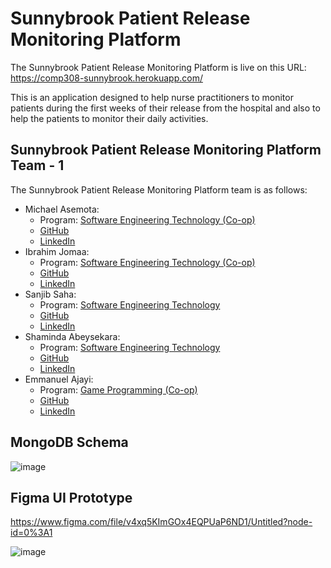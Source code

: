 # Sunnybrook Patient Release Monitoring Platform

The Sunnybrook Patient Release Monitoring Platform is live on this URL: 
https://comp308-sunnybrook.herokuapp.com/

This is an application designed to help nurse practitioners to monitor patients during the first weeks of their release from the hospital and also to help the patients to monitor their daily activities.

## Sunnybrook Patient Release Monitoring Platform Team - 1

The Sunnybrook Patient Release Monitoring Platform team is as follows:
- Michael Asemota:
    - Program: [Software Engineering Technology (Co-op)](https://www.centennialcollege.ca/programs-courses/full-time/software-engineering-technology/)
    - [GitHub](https://github.com/Asemota33)
    - [LinkedIn](https://www.linkedin.com/in/michaelasemota)
- Ibrahim Jomaa: 
    - Program: [Software Engineering Technology (Co-op)](https://www.centennialcollege.ca/programs-courses/full-time/software-engineering-technology/)
    - [GitHub](https://github.com/Function-0)
    - [LinkedIn](https://www.linkedin.com/in/ibrahim-jomaa/)
- Sanjib Saha: 
    - Program: [Software Engineering Technology](https://www.centennialcollege.ca/programs-courses/full-time/software-engineering-technology/)
    - [GitHub](https://github.com/SanjibSaha27)
    - [LinkedIn](https://www.linkedin.com/in/sanjib-saha-79914b1bb/)
- Shaminda Abeysekara: 
    - Program: [Software Engineering Technology](https://www.centennialcollege.ca/programs-courses/full-time/software-engineering-technology/)
    - [GitHub](https://github.com/Shaminda1017)
    - [LinkedIn](https://www.linkedin.com/in/shamindaabeysekara)
- Emmanuel Ajayi: 
    - Program: [Game Programming (Co-op)](https://www.centennialcollege.ca/programs-courses/full-time/game-programming/)
    - [GitHub](https://github.com/Dami908)
    - [LinkedIn](https://www.linkedin.com/in/emmalare)

## MongoDB Schema

![image](https://user-images.githubusercontent.com/30096267/114326345-5d26dd00-9b02-11eb-9501-4b226ad418c5.png)

## Figma UI Prototype

https://www.figma.com/file/v4xq5KImGOx4EQPUaP6ND1/Untitled?node-id=0%3A1

![image](https://user-images.githubusercontent.com/30096267/114316956-cf33fd80-9ad3-11eb-8dec-c76996667bbf.png)
